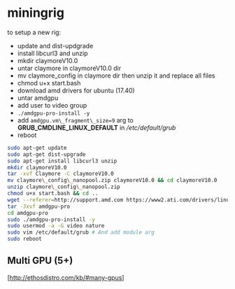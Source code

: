 # miningrig

to setup a new rig:

- update and dist-updgrade
- install libcurl3 and unzip
- mkdir claymoreV10.0
- untar claymore in claymoreV10.0 dir
- mv claymore\_config in claymore dir then unzip it and replace all files
- chmod u+x start.bash
- download amd drivers for ubuntu (17.40)
- untar amdgpu
- add user to video group
- `./amdgpu-pro-install -y`
- add `amdgpu.vm\_fragment\_size=9` arg to **GRUB\_CMDLINE\_LINUX\_DEFAULT** in */etc/default/grub*
- reboot

```bash
sudo apt-get update
sudo apt-get dist-upgrade
sudo apt-get install libcurl3 unzip
mkdir claymoreV10.0
tar -xvf Claymore -C claymoreV10.0
mv claymore\_config\_nanopool.zip claymoreV10.0 && cd claymoreV10.0
unzip claymore\_config\_nanopool.zip
chmod u+x start.bash && cd ..
wget --referer=http://support.amd.com https://www2.ati.com/drivers/linux/ubuntu/amdgpu-pro-17.40-492261.tar.xz
tar -Jxvf amdgpu-pro
cd amdgpu-pro
sudo ./amdgpu-pro-install -y
sudo usermod -a -G video nature
sudo vim /etc/default/grub # And add module arg
sudo reboot
```

## Multi GPU (5+)
[http://ethosdistro.com/kb/#many-gpus]
